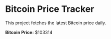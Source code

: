 # Bitcoin Price Tracker

This project fetches the latest Bitcoin price daily.

**Bitcoin Price:** $103314
